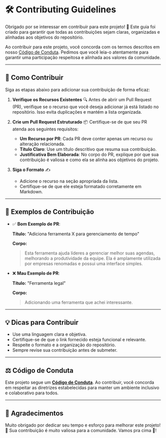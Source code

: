 # 🛠️ Contributing Guidelines

Obrigado por se interessar em contribuir para este projeto! 🎉 Este guia foi criado para garantir que todas as contribuições sejam claras, organizadas e alinhadas aos objetivos do repositório. 

Ao contribuir para este projeto, você concorda com os termos descritos em nosso [Código de Conduta](https://github.com/Ridd1kulusC0d3r/AwesomeTechLeadership/blob/main/code-of-conduct.md). Pedimos que você leia-o atentamente para garantir uma participação respeitosa e alinhada aos valores da comunidade.


---

## 📝 Como Contribuir

Siga as etapas abaixo para adicionar sua contribuição de forma eficaz:

1. **Verifique os Recursos Existentes** 🔍
   Antes de abrir um Pull Request (PR), verifique se o recurso que você deseja adicionar já está listado no repositório. Isso evita duplicações e mantém a lista organizada.

2. **Crie um Pull Request Estruturado** 📦
   Certifique-se de que seu PR atenda aos seguintes requisitos:

   - **Um Recurso por PR**: Cada PR deve conter apenas um recurso ou alteração relacionada.
   - **Título Claro**: Use um título descritivo que resuma sua contribuição.
   - **Justificativa Bem Elaborada**: No corpo do PR, explique por que sua contribuição é valiosa e como ela se alinha aos objetivos do projeto.

3. **Siga o Formato** ✍️
   - Adicione o recurso na seção apropriada da lista.
   - Certifique-se de que ele esteja formatado corretamente em Markdown.

---

## 🌟 Exemplos de Contribuição

- ✅ **Bom Exemplo de PR**:

  **Título:** "Adiciona ferramenta X para gerenciamento de tempo"

  **Corpo:**
  > Esta ferramenta ajuda líderes a gerenciar melhor suas agendas, melhorando a produtividade da equipe. Ela é amplamente utilizada por empresas renomadas e possui uma interface simples.

- ❌ **Mau Exemplo de PR**:

  **Título:** "Ferramenta legal"

  **Corpo:**
  > Adicionando uma ferramenta que achei interessante.

---

## 💡 Dicas para Contribuir

- Use uma linguagem clara e objetiva.
- Certifique-se de que o link fornecido esteja funcional e relevante.
- Respeite o formato e a organização do repositório.
- Sempre revise sua contribuição antes de submeter.

---

## ⚖️ Código de Conduta

Este projeto segue um **[Código de Conduta](https://example.com/codigo-de-conduta)**. Ao contribuir, você concorda em respeitar as diretrizes estabelecidas para manter um ambiente inclusivo e colaborativo para todos.

---

## 🫶 Agradecimentos

Muito obrigado por dedicar seu tempo e esforço para melhorar este projeto! 💪 Sua contribuição é muito valiosa para a comunidade. Vamos pra cima 🚀!
